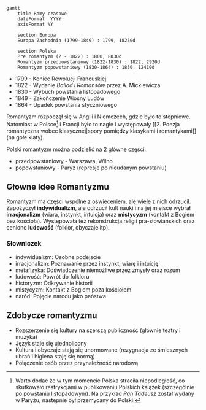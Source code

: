 
```mermaid
gantt
    title Ramy czasowe
    dateFormat  YYYY
    axisFormat %Y

	section Europa
    Europa Zachodnia (1799-1849) : 1799, 18250d
    
    section Polska
    Pre romantyzm (? - 1822) : 1800, 8030d
    Romantyzm przedpowstaniowy (1822-1830) : 1822, 2920d
    Romantyzm popowstaniowy (1830-1864) : 1830, 12410d
```

- 1799 - Koniec Rewolucji Francuskiej
- 1822 - Wydanie *Ballad i Romansów* przez A. Mickiewicza
- 1830 - Wybuch powstania listopadowego
- 1849 - Zakończenie Wiosny Ludów
- 1864 - Upadek powstania styczniowego

Romantyzm rozpoczął się w Anglii i Niemczech, gdzie było to stopniowe. Natomiast w Polsce[^1] i Francji było to nagłe i występowały [[2. Poezja romantyczna wobec klasycznej|spory pomiędzy klasykami i romantykami]] (na gołe klaty).

[^1]: Warto dodać że w tym momencie Polska straciła niepodległość, co skutkowało restrykcjami w publikowaniu Polskich książek (szczególnie po powstaniu listopadowym). Na przykład *Pan Tadeusz* został wydany w Paryżu, następnie był przemycany do Polski.

 Polski romantyzm można podzielić na 2 główne części:
- przedpowstaniowy - Warszawa, Wilno
- popowstaniowy - Paryż (represje po nieudanym powstaniu)

## Głowne Idee Romantyzmu

Romantyzm ma części wspólne z oświeceniem, ale wiele z nich odrzucił. Zapożyczył **indywidualizm**, ale odrzucił kult nauki i na jej miejsce wybrał **irracjonalizm** (wiara, instynkt, intuicja) oraz **mistycyzm** (kontakt z Bogiem bez kościoła).
Występowała też rekonstrukcja religii pra-słowiańskich oraz ceniono **ludowość** (folklor, obyczaje itp). 

### Słowniczek

- indywidualizm: Osobne podejscie
- irracjonalizm: Poznawanie przez instynkt, wiarę i intuicję
- metafizyka: Doświadczenie niemożliwe przez zmysły oraz rozum
- ludowość: Powrót do folkloru
- historyzm: Odkrywanie historii
- mistycyzm: Kontakt z Bogiem poza kościołem
- naród: Pojęcie narodu jako państwa

## Zdobycze romantyzmu

- Rozszerzenie się kultury na szerszą publiczność (głównie teatry i muzyka)
- Język staje się ujednolicony
- Kultura i obyczaje stają się unormowane (rezygnacja ze śmiesznych ubrań i higiena staję się normą)
- Połączenie osób przez przynależność narodową
